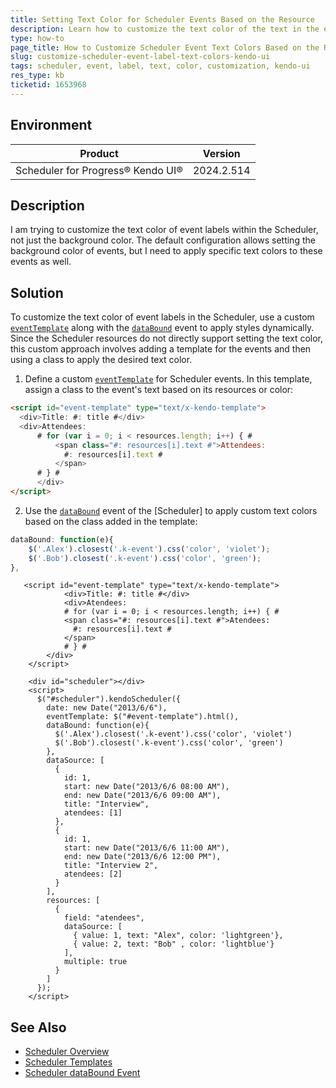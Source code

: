 ```yaml
---
title: Setting Text Color for Scheduler Events Based on the Resource
description: Learn how to customize the text color of the text in the events within the Scheduler component depending on the resource.
type: how-to
page_title: How to Customize Scheduler Event Text Colors Based on the Resource in Kendo UI
slug: customize-scheduler-event-label-text-colors-kendo-ui
tags: scheduler, event, label, text, color, customization, kendo-ui
res_type: kb
ticketid: 1653968
---
```


## Environment

| Product | Version |
| --- | --- |
| Scheduler for Progress® Kendo UI® | 2024.2.514 |

## Description

I am trying to customize the text color of event labels within the Scheduler, not just the background color. The default configuration allows setting the background color of events, but I need to apply specific text colors to these events as well.

## Solution

To customize the text color of event labels in the Scheduler, use a custom [`eventTemplate`](/api/javascript/ui/scheduler/configuration/eventtemplate) along with the [`dataBound`](/api/javascript/ui/scheduler/events/databound) event to apply styles dynamically. Since the Scheduler resources do not directly support setting the text color, this custom approach involves adding a template for the events and then using a class to apply the desired text color.

1. Define a custom [`eventTemplate`](/api/javascript/ui/scheduler/configuration/eventtemplate) for Scheduler events. In this template, assign a class to the event's text based on its resources or color:

```html
<script id="event-template" type="text/x-kendo-template">    
  <div>Title: #: title #</div>
  <div>Attendees:
      # for (var i = 0; i < resources.length; i++) { #
          <span class="#: resources[i].text #">Attendees:
            #: resources[i].text #
          </span>
      # } #
      </div>
</script>
```

2. Use the [`dataBound`](/api/javascript/ui/scheduler/events/databound) event of the [Scheduler] to apply custom text colors based on the class added in the template:

```javascript
dataBound: function(e){
    $('.Alex').closest('.k-event').css('color', 'violet');
    $('.Bob').closest('.k-event').css('color', 'green');
},
```

```dojo
   <script id="event-template" type="text/x-kendo-template">		
  			<div>Title: #: title #</div>
  			<div>Atendees:
      		# for (var i = 0; i < resources.length; i++) { #
      		<span class="#: resources[i].text #">Atendees:
      		  #: resources[i].text #
      		</span>
      		# } #
      	</div>      
    </script>

    <div id="scheduler"></div>
    <script>
      $("#scheduler").kendoScheduler({
        date: new Date("2013/6/6"),
        eventTemplate: $("#event-template").html(),
        dataBound: function(e){
          $('.Alex').closest('.k-event').css('color', 'violet')
          $('.Bob').closest('.k-event').css('color', 'green')
        },
        dataSource: [
          {
            id: 1,
            start: new Date("2013/6/6 08:00 AM"),
            end: new Date("2013/6/6 09:00 AM"),
            title: "Interview",
            atendees: [1]
          },
          {
            id: 1,
            start: new Date("2013/6/6 11:00 AM"),
            end: new Date("2013/6/6 12:00 PM"),
            title: "Interview 2",
            atendees: [2]
          }
        ],
        resources: [
          {
            field: "atendees",
            dataSource: [
              { value: 1, text: "Alex", color: 'lightgreen'},
              { value: 2, text: "Bob" , color: 'lightblue'}
            ],
            multiple: true
          }
        ]
      });
    </script>
```

## See Also

- [Scheduler Overview](https://docs.telerik.com/kendo-ui/controls/scheduling/scheduler/overview)
- [Scheduler Templates](https://www.telerik.com/kendo-jquery-ui/documentation/knowledge-base/custom-edit-and-event-templates)
- [Scheduler dataBound Event](https://docs.telerik.com/kendo-ui/api/javascript/ui/scheduler/events/databound)
